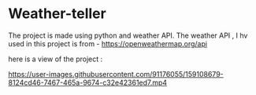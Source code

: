 # Weather-teller
The project is made using python and weather API.
The weather API , I hv used in this project is from - https://openweathermap.org/api

here is a view of the project :



https://user-images.githubusercontent.com/91176055/159108679-8124cd46-7467-465a-9674-c32e42361ed7.mp4



